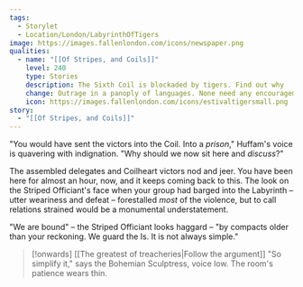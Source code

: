 ```yaml
---
tags:
  - Storylet
  - Location/London/LabyrinthOfTigers
image: https://images.fallenlondon.com/icons/newspaper.png
qualities:
  - name: "[[Of Stripes, and Coils]]"
    level: 240
    type: Stories
    description: The Sixth Coil is blockaded by tigers. Find out why
    change: Outrage in a panoply of languages. None need any encouragement to march upon the Labyrinth.
    icon: https://images.fallenlondon.com/icons/estivaltigersmall.png
story:
  - "[[Of Stripes, and Coils]]"
---
```


"You would have sent the victors into the Coil. Into a _prison_," Huffam's voice is quavering with indignation. "Why should we now sit here and _discuss_?"

The assembled delegates and Coilheart victors nod and jeer. You have been here for almost an hour, now, and it keeps coming back to this. The look on the Striped Officiant's face when your group had barged into the Labyrinth – utter weariness and defeat – forestalled _most_ of the violence, but to call relations strained would be a monumental understatement.

"We are bound" – the Striped Officiant looks haggard – "by compacts older than your reckoning. We guard the Is. It is not always simple."


> [!onwards] [[The greatest of treacheries|Follow the argument]]
> "So simplify it," says the Bohemian Sculptress, voice low. The room's patience wears thin.
